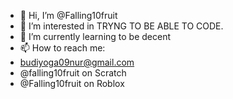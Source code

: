 - 👋 Hi, I’m @Falling10fruit
- 👀 I’m interested in TRYNG TO BE ABLE TO CODE.
- 🌱 I’m currently learning to be decent
- 📫 How to reach me:
 - budiyoga09nur@gmail.com
 - @falling10fruit on Scratch
 - @Falling10fruit on Roblox

<!---
Falling10fruit/Falling10fruit is a ✨ special ✨ repository because its `README.md` (this file) appears on your GitHub profile.
You can click the Preview link to take a look at your changes.
--->
